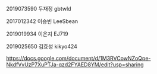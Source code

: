 2019073590 두재정 gbtwld

2017012342 이승빈 LeeSbean

2019019934 이은지 EJ719

2019025650 김효성 kikyo424

https://docs.google.com/document/d/1M3RVCowNZoQpe-NkdfVvUzP7XuPTJa-qzd2FYAED8YM/edit?usp=sharing
